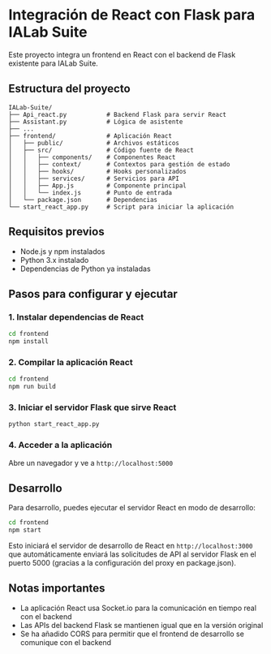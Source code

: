 # Integración de React con Flask para IALab Suite

Este proyecto integra un frontend en React con el backend de Flask existente para IALab Suite.

## Estructura del proyecto

```
IALab-Suite/           
├── Api_react.py           # Backend Flask para servir React
├── Assistant.py           # Lógica de asistente
├── ...
├── frontend/              # Aplicación React
│   ├── public/            # Archivos estáticos
│   ├── src/               # Código fuente de React
│   │   ├── components/    # Componentes React
│   │   ├── context/       # Contextos para gestión de estado
│   │   ├── hooks/         # Hooks personalizados
│   │   ├── services/      # Servicios para API
│   │   ├── App.js         # Componente principal
│   │   └── index.js       # Punto de entrada
│   └── package.json       # Dependencias
└── start_react_app.py     # Script para iniciar la aplicación
```

## Requisitos previos

- Node.js y npm instalados
- Python 3.x instalado
- Dependencias de Python ya instaladas

## Pasos para configurar y ejecutar

### 1. Instalar dependencias de React

```bash
cd frontend
npm install
```

### 2. Compilar la aplicación React

```bash
cd frontend
npm run build
```

### 3. Iniciar el servidor Flask que sirve React

```bash
python start_react_app.py
```

### 4. Acceder a la aplicación

Abre un navegador y ve a `http://localhost:5000`

## Desarrollo

Para desarrollo, puedes ejecutar el servidor React en modo de desarrollo:

```bash
cd frontend
npm start
```

Esto iniciará el servidor de desarrollo de React en `http://localhost:3000` que automáticamente enviará las solicitudes de API al servidor Flask en el puerto 5000 (gracias a la configuración del proxy en package.json).

## Notas importantes

- La aplicación React usa Socket.io para la comunicación en tiempo real con el backend
- Las APIs del backend Flask se mantienen igual que en la versión original
- Se ha añadido CORS para permitir que el frontend de desarrollo se comunique con el backend

